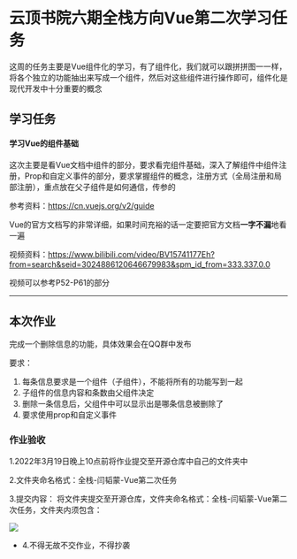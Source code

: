 # 云顶书院六期全栈方向Vue第二次学习任务

这周的任务主要是Vue组件化的学习，有了组件化，我们就可以跟拼拼图一一样，将各个独立的功能抽出来写成一个组件，然后对这些组件进行操作即可，组件化是现代开发中十分重要的概念


## 学习任务

#### 学习Vue的组件基础

这次主要是看Vue文档中组件的部分，要求看完组件基础，深入了解组件中组件注册，Prop和自定义事件的部分，要求掌握组件的概念，注册方式（全局注册和局部注册），重点放在父子组件是如何通信，传参的

参考资料：https://cn.vuejs.org/v2/guide

Vue的官方文档写的非常详细，如果时间充裕的话一定要把官方文档**一字不漏**地看一遍

视频资料：https://www.bilibili.com/video/BV15741177Eh?from=search&seid=3024886120646679983&spm_id_from=333.337.0.0

视频可以参考P52-P61的部分

------



## 本次作业

完成一个删除信息的功能，具体效果会在QQ群中发布

要求：

1. 每条信息要求是一个组件（子组件），不能将所有的功能写到一起
2. 子组件的信息内容和条数由父组件决定
3. 删除一条信息后，父组件中可以显示出是哪条信息被删除了
4. 要求使用prop和自定义事件

### 作业验收

1.2022年3月19日晚上10点前将作业提交至开源仓库中自己的文件夹中

2.文件夹命名格式：全栈-闫韬蒙-Vue第二次任务

3.提交内容： 将文件夹提交至开源仓库，文件夹命名格式：全栈-闫韬蒙-Vue第二次任务，文件夹内须包含：


![](https://beyondclouds.oss-cn-beijing.aliyuncs.com/blog/images/b39646a0-d7f6-4bf6-b06a-8e68148590b4.png)

* 4.不得无故不交作业，不得抄袭